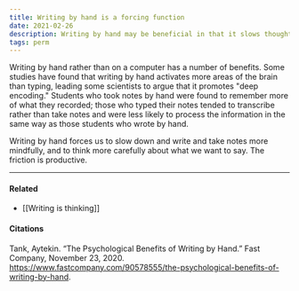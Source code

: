 ```yaml
---
title: Writing by hand is a forcing function
date: 2021-02-26
description: Writing by hand may be beneficial in that it slows thought down and forces more mindful consideration of the words. 
tags: perm
---
```


Writing by hand rather than on a computer has a number of benefits. Some studies have found that writing by hand activates more areas of the brain than typing, leading some scientists to argue that it promotes "deep encoding." Students who took notes by hand were found to remember more of what they recorded; those who typed their notes tended to transcribe rather than take notes and were less likely to process the information in the same way as those students who wrote by hand. 

Writing by hand forces us to slow down and write and take notes more mindfully, and to think more carefully about what we want to say. The friction is productive. 

---
#### Related
- [[Writing is thinking]]

#### Citations
Tank, Aytekin. “The Psychological Benefits of Writing by Hand.” Fast Company, November 23, 2020. https://www.fastcompany.com/90578555/the-psychological-benefits-of-writing-by-hand.
